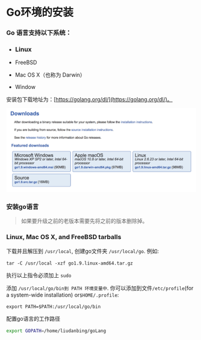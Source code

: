 # Go环境的安装

### Go 语言支持以下系统：

* ### Linux
* FreeBSD

* Mac OS X（也称为 Darwin）

* Window

安装包下载地址为：[https://golang.org/dl/](https://golang.org/dl/)。

![](/assets/go1.jpeg)

### 安装go语言

> 如果要升级之前的老版本需要先将之前的版本删除掉。

### Linux, Mac OS X, and FreeBSD tarballs

下载并且解压到 `/usr/local`, 创建go文件夹 `/usr/local/go`. 例如:

```
tar -C /usr/local -xzf go1.9.linux-amd64.tar.gz
```

执行以上指令必须加上 `sudo`

添加 `/usr/local/go/bin到 PATH 环境变量中`. 你可以添加到文件`/etc/profile`\(for a system-wide installation\) or`$HOME/.profile`:

```
export PATH=$PATH:/usr/local/go/bin
```



配置go语言的工作路径

```bash
export GOPATH=/home/liudanbing/goLang
```




